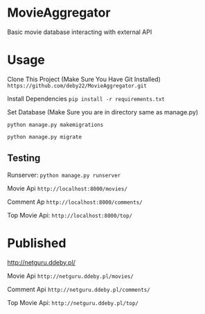 # MovieAggregator
Basic movie database interacting with external API


# Usage
Clone This Project (Make Sure You Have Git Installed)
``
https://github.com/deby22/MovieAggregator.git
``

Install Dependencies 
``
pip install -r requirements.txt
``

Set Database (Make Sure you are in directory same as manage.py)

``
python manage.py makemigrations
``

``
python manage.py migrate
``

## Testing

Runserver:
``
python manage.py runserver
``

Movie Api
``
http://localhost:8000/movies/
``

Comment Ap
``
http://localhost:8000/comments/
``

Top Movie Api:
``
http://localhost:8000/top/
``

# Published

http://netguru.ddeby.pl/

Movie Api
``
http://netguru.ddeby.pl/movies/
``

Comment Api
``
http://netguru.ddeby.pl/comments/
``

Top Movie Api:
``
http://netguru.ddeby.pl/top/
``
